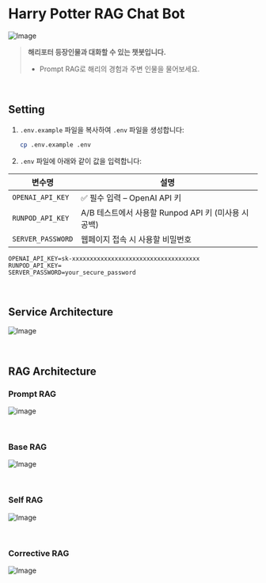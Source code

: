 # Harry Potter RAG Chat Bot
![Image](https://github.com/user-attachments/assets/eca8d9d8-f362-43e3-b518-969e4625d321)
> **해리포터 등장인물과 대화할 수 있는 챗봇입니다.**
> * Prompt RAG로 해리의 경험과 주변 인물을 물어보세요.

<br>

## Setting
1. `.env.example` 파일을 복사하여 `.env` 파일을 생성합니다:
   ```bash
   cp .env.example .env
   ```

2. `.env` 파일에 아래와 같이 값을 입력합니다:

| 변수명              | 설명                                 |
|--------------------|--------------------------------------|
| `OPENAI_API_KEY`   | ✅ 필수 입력 – OpenAI API 키           |
| `RUNPOD_API_KEY`   | A/B 테스트에서 사용할 Runpod API 키 (미사용 시 공백)   |
| `SERVER_PASSWORD`  | 웹페이지 접속 시 사용할 비밀번호       |
```env
OPENAI_API_KEY=sk-xxxxxxxxxxxxxxxxxxxxxxxxxxxxxxxxxxxx
RUNPOD_API_KEY=
SERVER_PASSWORD=your_secure_password
```

<br>

## Service Architecture

![Image](https://github.com/user-attachments/assets/9740f2c9-ff95-4c10-8444-002da5c7461f)

<br>

## RAG Architecture
### Prompt RAG

![image](https://github.com/user-attachments/assets/38de4e21-c5f8-4ed9-aaf2-a688f0b67ff9)


<br>

### Base RAG

![Image](https://github.com/user-attachments/assets/1f4b500a-572d-4771-b865-c03166c5b4cc)

<br>

### Self RAG

![Image](https://github.com/user-attachments/assets/96732015-eec3-49a6-a391-0fc13b97e747)

<br>

### Corrective RAG

![Image](https://github.com/user-attachments/assets/fb20c6f7-b9e1-4595-9b25-fc6c8ba8fab9)
